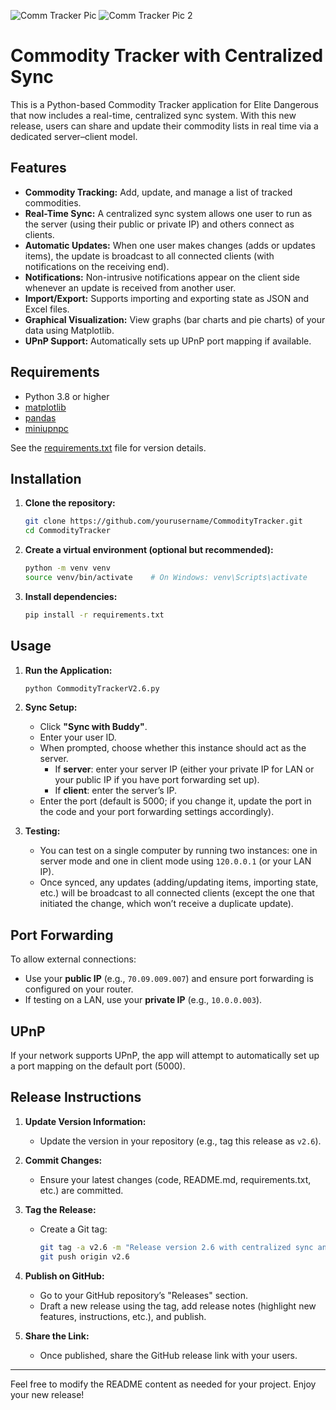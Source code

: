 
![Comm Tracker Pic](https://github.com/user-attachments/assets/720f3b67-4e4e-442e-ae11-721969deea08)
![Comm Tracker Pic 2](https://github.com/user-attachments/assets/37c8591a-e64d-40e4-8751-7705f2f181dd)


# Commodity Tracker with Centralized Sync

This is a Python-based Commodity Tracker application for Elite Dangerous that now includes a real-time, centralized sync system. With this new release, users can share and update their commodity lists in real time via a dedicated server–client model.

## Features

- **Commodity Tracking:** Add, update, and manage a list of tracked commodities.
- **Real-Time Sync:** A centralized sync system allows one user to run as the server (using their public or private IP) and others connect as clients.
- **Automatic Updates:** When one user makes changes (adds or updates items), the update is broadcast to all connected clients (with notifications on the receiving end).
- **Notifications:** Non-intrusive notifications appear on the client side whenever an update is received from another user.
- **Import/Export:** Supports importing and exporting state as JSON and Excel files.
- **Graphical Visualization:** View graphs (bar charts and pie charts) of your data using Matplotlib.
- **UPnP Support:** Automatically sets up UPnP port mapping if available.

## Requirements

- Python 3.8 or higher
- [matplotlib](https://matplotlib.org/)
- [pandas](https://pandas.pydata.org/)
- [miniupnpc](https://pypi.org/project/miniupnpc/)

See the [requirements.txt](requirements.txt) file for version details.

## Installation

1. **Clone the repository:**

   ```bash
   git clone https://github.com/yourusername/CommodityTracker.git
   cd CommodityTracker
   ```

2. **Create a virtual environment (optional but recommended):**

   ```bash
   python -m venv venv
   source venv/bin/activate    # On Windows: venv\Scripts\activate
   ```

3. **Install dependencies:**

   ```bash
   pip install -r requirements.txt
   ```

## Usage

1. **Run the Application:**

   ```bash
   python CommodityTrackerV2.6.py
   ```

2. **Sync Setup:**

   - Click **"Sync with Buddy"**.
   - Enter your user ID.
   - When prompted, choose whether this instance should act as the server.
     - If **server**: enter your server IP (either your private IP for LAN or your public IP if you have port forwarding set up).
     - If **client**: enter the server’s IP.
   - Enter the port (default is 5000; if you change it, update the port in the code and your port forwarding settings accordingly).

3. **Testing:**

   - You can test on a single computer by running two instances: one in server mode and one in client mode using `120.0.0.1` (or your LAN IP).
   - Once synced, any updates (adding/updating items, importing state, etc.) will be broadcast to all connected clients (except the one that initiated the change, which won’t receive a duplicate update).

## Port Forwarding

To allow external connections:
- Use your **public IP** (e.g., `70.09.009.007`) and ensure port forwarding is configured on your router.
- If testing on a LAN, use your **private IP** (e.g., `10.0.0.003`).

## UPnP

If your network supports UPnP, the app will attempt to automatically set up a port mapping on the default port (5000).

## Release Instructions

1. **Update Version Information:**  
   - Update the version in your repository (e.g., tag this release as `v2.6`).

2. **Commit Changes:**  
   - Ensure your latest changes (code, README.md, requirements.txt, etc.) are committed.

3. **Tag the Release:**  
   - Create a Git tag:
     ```bash
     git tag -a v2.6 -m "Release version 2.6 with centralized sync and UPnP support"
     git push origin v2.6
     ```

4. **Publish on GitHub:**  
   - Go to your GitHub repository’s "Releases" section.
   - Draft a new release using the tag, add release notes (highlight new features, instructions, etc.), and publish.

5. **Share the Link:**  
   - Once published, share the GitHub release link with your users.

---

Feel free to modify the README content as needed for your project. Enjoy your new release!

